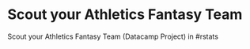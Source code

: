 # Scout your Athletics Fantasy Team
Scout your Athletics Fantasy Team (Datacamp Project) in #rstats

